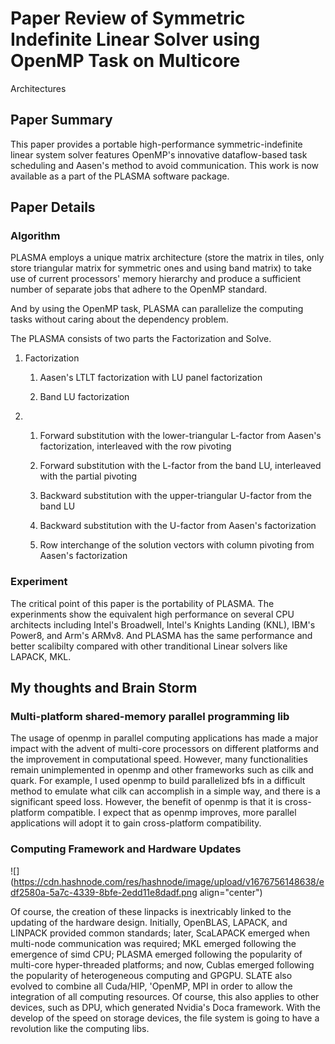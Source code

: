 # Paper Review of Symmetric Indefinite Linear Solver using OpenMP Task on Multicore
  Architectures

## Paper Summary

This paper provides a portable high-performance symmetric-indefinite linear system solver features OpenMP's innovative dataflow-based task scheduling and Aasen's method to avoid communication. This work is now available as a part of the PLASMA software package.

## Paper Details

### Algorithm

PLASMA employs a unique matrix architecture (store the matrix in tiles, only store triangular matrix for symmetric ones and using band matrix) to take use of current processors' memory hierarchy and produce a sufficient number of separate jobs that adhere to the OpenMP standard.

And by using the OpenMP task, PLASMA can parallelize the computing tasks without caring about the dependency problem.

The PLASMA consists of two parts the Factorization and Solve.

1. Factorization
    
    1. Aasen's LTLT factorization with LU panel factorization
        
    2. Band LU factorization
        
2. 1. Forward substitution with the lower-triangular L-factor from Aasen's factorization, interleaved with the row pivoting
        
    2. Forward substitution with the L-factor from the band LU, interleaved with the partial pivoting
        
    3. Backward substitution with the upper-triangular U-factor from the band LU
        
    4. Backward substitution with the U-factor from Aasen's factorization
        
    5. Row interchange of the solution vectors with column pivoting from Aasen's factorization
        

### Experiment

The critical point of this paper is the portability of PLASMA. The experinments show the equivalent high performance on several CPU architects including Intel's Broadwell, Intel's Knights Landing (KNL), IBM's Power8, and Arm's ARMv8. And PLASMA has the same performance and better scalibilty compared with other tranditional Linear solvers like LAPACK, MKL.

## My thoughts and Brain Storm

### Multi-platform shared-memory parallel programming lib

The usage of openmp in parallel computing applications has made a major impact with the advent of multi-core processors on different platforms and the improvement in computational speed. However, many functionalities remain unimplemented in openmp and other frameworks such as cilk and quark. For example, I used openmp to build parallelized bfs in a difficult method to emulate what cilk can accomplish in a simple way, and there is a significant speed loss. However, the benefit of openmp is that it is cross-platform compatible. I expect that as openmp improves, more parallel applications will adopt it to gain cross-platform compatibility.

### Computing Framework and Hardware Updates

![](https://cdn.hashnode.com/res/hashnode/image/upload/v1676756148638/edf2580a-5a7c-4339-8bfe-2edd11e8dadf.png align="center")

Of course, the creation of these linpacks is inextricably linked to the updating of the hardware design. Initially, OpenBLAS, LAPACK, and LINPACK provided common standards; later, ScaLAPACK emerged when multi-node communication was required; MKL emerged following the emergence of simd CPU; PLASMA emerged following the popularity of multi-core hyper-threaded platforms; and now, Cublas emerged following the popularity of heterogeneous computing and GPGPU. SLATE also evolved to combine all Cuda/HIP, 'OpenMP, MPI in order to allow the integration of all computing resources. Of course, this also applies to other devices, such as DPU, which generated Nvidia's Doca framework. With the develop of the speed on storage devices, the file system is going to have a revolution like the computing libs.